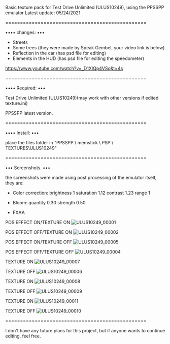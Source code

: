 Basic texture pack for Test Drive Unlimited (ULUS10249), using the PPSSPP emulator
Latest update: 05/24/2021

================================================

•••• changes: •••

- Streets
- Some trees (they were made by Speak Gembel, your video link is below)
- Reflection in the car (has psd file for editing)
- Elements in the HUD (has psd file for editing the speedometer)

https://www.youtube.com/watch?v=_D1XIQp4VSo&t=4s

================================================

•••• Required: •••

Test Drive Unlimited (ULUS10249)(may work with other versions if edited texture.ini)

PPSSPP latest version.

================================================

•••• Install: •••

place the files folder in "PPSSPP \ memstick \ PSP \ TEXTURES\ULUS10249"

================================================

••• Screenshots. •••

the screenshots were made using post processing of the emulator itself, they are:

- Color correction:
brightness 1
saturation 1.12
contrast 1.23
range 1

- Bloom:
quantity 0.30
strength 0.50

- FXAA

POS EFFECT ON/TEXTURE ON
![ULUS10249_00001](https://user-images.githubusercontent.com/84588191/119400698-eb20e680-bcb0-11eb-8888-611d7e8dcd71.jpg)

POS EFFECT OFF/TEXTURE ON
![ULUS10249_00002](https://user-images.githubusercontent.com/84588191/119400716-f247f480-bcb0-11eb-8a25-1fdc00dcc18f.jpg)

POS EFFECT ON/TEXTURE OFF
![ULUS10249_00005](https://user-images.githubusercontent.com/84588191/119400806-0c81d280-bcb1-11eb-9668-e1d40bbda220.jpg)

POS EFFECT OFF/TEXTURE OFF
![ULUS10249_00004](https://user-images.githubusercontent.com/84588191/119400826-1277b380-bcb1-11eb-9e27-a455de53871a.jpg)

TEXTURE ON
![ULUS10249_00007](https://user-images.githubusercontent.com/84588191/119400899-29b6a100-bcb1-11eb-94cb-501dc1e6c598.jpg)

TEXTURE OFF
![ULUS10249_00006](https://user-images.githubusercontent.com/84588191/119400907-2d4a2800-bcb1-11eb-991b-75032ee6f29a.jpg)

TEXTURE ON
![ULUS10249_00008](https://user-images.githubusercontent.com/84588191/119400941-36d39000-bcb1-11eb-8181-45f6ded3401c.jpg)

TEXTURE OFF
![ULUS10249_00009](https://user-images.githubusercontent.com/84588191/119400950-39ce8080-bcb1-11eb-950b-769473830653.jpg)

TEXTURE ON
![ULUS10249_00011](https://user-images.githubusercontent.com/84588191/119400964-3e933480-bcb1-11eb-9fd2-f5140a10efb4.jpg)

TEXTURE OFF
![ULUS10249_00010](https://user-images.githubusercontent.com/84588191/119400974-418e2500-bcb1-11eb-9513-74619a0222f2.jpg)

================================================

I don't have any future plans for this project, but if anyone wants to continue editing, feel free.
